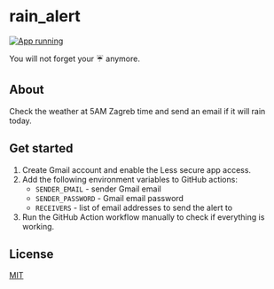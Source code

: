 # rain_alert

[![App running](https://github.com/IvanVnucec/rain_alert/actions/workflows/weather_check.yml/badge.svg?branch=master&event=schedule)](https://github.com/IvanVnucec/rain_alert/actions/workflows/weather_check.yml)

You will not forget your :umbrella: anymore.

## About

Check the weather at 5AM Zagreb time and send an email if it will rain today.

## Get started

1. Create Gmail account and enable the Less secure app access.
2. Add the following environment variables to GitHub actions:
    - `SENDER_EMAIL` - sender Gmail email
    - `SENDER_PASSWORD` - Gmail email password
    - `RECEIVERS` - list of email addresses to send the alert to
3. Run the GitHub Action workflow manually to check if everything is working.

## License

[MIT](LICENSE.md)
